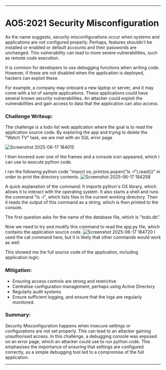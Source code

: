 
***
# AO5:2021 Security Misconfiguration

As the name suggests, security misconfigurations occur when systems and applications are not configured properly. Perhaps, features shouldn't be installed or enabled or default accounts and their passwords are unchanged. 
This vulnerability can lead to more severe vulnerabilities, such as remote code execution. 

It is common for developers to use debugging functions when writing code. However, if these are not disabled when the application is deployed, hackers can exploit these. 

For example, a company may onboard a new laptop or server, and it may come with a lot of sample applications. These applications could have several known security vulnerabilities. An attacker could exploit the vulnerabilities and gain access to data that the application can also access. 


### Challenge Writeup:

The challenge is a todo list web application where the goal is to read the application source code. By exploring the app and trying to delete the "Watch TV" task, we are met with an SQL error page

![Screenshot 2025-06-17 184015](https://github.com/user-attachments/assets/bf7d8e9b-7212-4081-b95e-ce21b50a121d)

I then hovered over one of the frames and a console icon appeared, which I can use to execute python code.

I ran the following python code "import os; print(os.popen("ls -l").read())" in order to print the directory contents. 
![Screenshot 2025-06-17 184258](https://github.com/user-attachments/assets/8be502aa-08f7-41dc-b6da-148d3e1bf94e)

A quick explanation of the command: It imports python's OS library, which allows it to interact with the operating system. 
It also starts a shell and runs the command "ls -l", which lists files in the current working directory. 
Then it reads the output of this command as a string, which is then printed to the console. 

The first question asks for the name of the database file, which is "todo.db". 

Now we need to try and modify this command to read the app.py file, which contains the application source code. 
![Screenshot 2025-06-17 184720](https://github.com/user-attachments/assets/6ca77e79-e1e6-4a10-8d3d-6d1d4650f036)
I used the cat command here, but it is likely that other commands would work as well. 

This showed me the full source code of the application, including application logic. 
### Mitigation:
- Ensuring access controls are strong and restrictive
- Centralise configuration management, perhaps using Active Directory
- Regularly audit systems
- Ensure sufficient logging, and ensure that the logs are regularly monitored. 

### Summary:
Security Misconfiguration happens when insecure settings or configurations are not set properly. This can lead to an attacker gaining unauthorised access. In this challenge, a debugging console was exposed on an error page, which an attacker could use to run python code. This emphasises the importance of ensuring that settings are configured correctly, as a simple debugging tool led to a compromise of the full application. 

***
